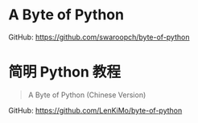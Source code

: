 # A Byte of Python

GitHub: https://github.com/swaroopch/byte-of-python

# 简明 Python 教程

> A Byte of Python (Chinese Version)

GitHub: https://github.com/LenKiMo/byte-of-python

